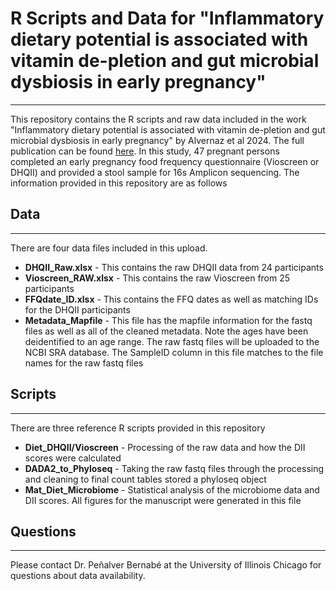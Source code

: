 
# R Scripts and Data for "Inflammatory dietary potential is associated with vitamin de-pletion and gut microbial dysbiosis in early pregnancy"

------------------------------------------------------------------------

This repository contains the R scripts and raw data included in the work
"Inflammatory dietary potential is associated with vitamin de-pletion
and gut microbial dysbiosis in early pregnancy" by Alvernaz et al 2024.
The full publication can be found
[here](https://www.mdpi.com/2072-6643/16/7/935). In this study, 47
pregnant persons completed an early pregnancy food frequency
questionnaire (Vioscreen or DHQII) and provided a stool sample for 16s
Amplicon sequencing. The information provided in this repository are as
follows


## Data

------------------------------------------------------------------------

There are four data files included in this upload.
- **DHQII_Raw.xlsx** - This contains the raw DHQII data from 24
participants
- **Vioscreen_RAW.xlsx** - This contains the raw Vioscreen from 25
participants
- **FFQdate_ID.xlsx** - This contains the FFQ dates as well as matching
IDs for the DHQII participants
- **Metadata_Mapfile** - This file has the mapfile information for the
fastq files as well as all of the cleaned metadata. Note the ages have
been deidentified to an age range. The raw fastq files will be uploaded
to the NCBI SRA database. The SampleID column in this file matches to
the file names for the raw fastq files


## Scripts

------------------------------------------------------------------------

There are three reference R scripts provided in this repository
- **Diet_DHQII/Vioscreen** - Processing of the raw data and how the DII
scores were calculated
- **DADA2_to_Phyloseq** - Taking the raw fastq files through the
processing and cleaning to final count tables stored a phyloseq object
- **Mat_Diet_Microbiome** - Statistical analysis of the microbiome data
and DII scores. All figures for the manuscript were generated in this
file


## Questions

------------------------------------------------------------------------

Please contact Dr. Peñalver Bernabé at the University of Illinois
Chicago for questions about data availability.
